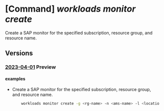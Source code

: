 # [Command] _workloads monitor create_

Create a SAP monitor for the specified subscription, resource group, and resource name.

## Versions

### [2023-04-01](/Resources/mgmt-plane/L3N1YnNjcmlwdGlvbnMve30vcmVzb3VyY2Vncm91cHMve30vcHJvdmlkZXJzL21pY3Jvc29mdC53b3JrbG9hZHMvbW9uaXRvcnMve30=/2023-04-01.xml) **Preview**

<!-- mgmt-plane /subscriptions/{}/resourcegroups/{}/providers/microsoft.workloads/monitors/{} 2023-04-01 -->

#### examples

- Create a SAP monitor for the specified subscription, resource group, and resource name.
    ```bash
        workloads monitor create -g <rg-name> -n <ams-name> -l <location> --app-location <app-location> --managed-rg-name <mrg-name> --monitor-subnet <subnet> --routing-preference <routing-preference>
    ```

